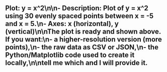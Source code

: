 ## Plot: **y = x^2**\n\n- Description: Plot of **y = x^2** using 30 evenly spaced points between **x = -5** and **x = 5**.\n- Axes: **x** (horizontal), **y** (vertical)\n\nThe plot is ready and shown above. If you want:\n- a higher-resolution version (more points),\n- the raw data as CSV or JSON,\n- the Python/Matplotlib code used to create it locally,\n\ntell me which and I will provide it.